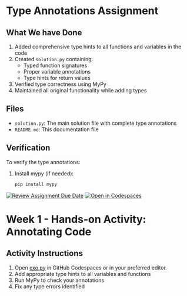 # Type Annotations Assignment

## What We have  Done

1. Added comprehensive type hints to all functions and variables in the code
2. Created `solution.py` containing:
   - Typed function signatures
   - Proper variable annotations
   - Type hints for return values
3. Verified type correctness using MyPy
4. Maintained all original functionality while adding types

## Files

- `solution.py`: The main solution file with complete type annotations
- `README.md`: This documentation file

## Verification

To verify the type annotations:

1. Install mypy (if needed):
   ```bash
   pip install mypy
   

[![Review Assignment Due Date](https://classroom.github.com/assets/deadline-readme-button-22041afd0340ce965d47ae6ef1cefeee28c7c493a6346c4f15d667ab976d596c.svg)](https://classroom.github.com/a/MSx47O8g)
[![Open in Codespaces](https://classroom.github.com/assets/launch-codespace-2972f46106e565e64193e422d61a12cf1da4916b45550586e14ef0a7c637dd04.svg)](https://classroom.github.com/open-in-codespaces?assignment_repo_id=19475534)
# Week 1 - Hands-on Activity: Annotating Code

## Activity Instructions

1. Open [exo.py](https://github.com/ALU-BSE/adpy-week-1/blob/main/exo.py) in GitHub Codespaces or in your preferred editor.
2. Add appropriate type hints to all variables and functions
3. Run MyPy to check your annotations
4. Fix any type errors identified